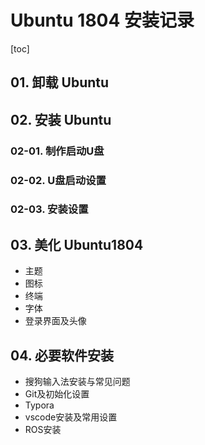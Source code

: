 # Ubuntu 1804 安装记录

[toc]

## 01. 卸载 Ubuntu



## 02. 安装 Ubuntu

### 02-01. 制作启动U盘

### 02-02. U盘启动设置

### 02-03. 安装设置



## 03. 美化 Ubuntu1804

- 主题
- 图标
- 终端
- 字体
- 登录界面及头像



## 04. 必要软件安装

- 搜狗输入法安装与常见问题
- Git及初始化设置
- Typora
- vscode安装及常用设置
- ROS安装